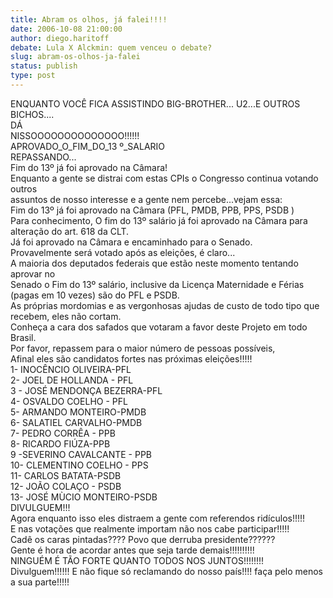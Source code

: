 ```yaml
---
title: Abram os olhos, já falei!!!!
date: 2006-10-08 21:00:00
author: diego.haritoff
debate: Lula X Alckmin: quem venceu o debate?
slug: abram-os-olhos-ja-falei
status: publish 
type: post
---
```


ENQUANTO VOCÊ FICA ASSISTINDO BIG-BROTHER... U2...E OUTROS BICHOS....  
DÁ  
NISSOOOOOOOOOOOOOO!!!!!!  
APROVADO\_O\_FIM\_DO\_13 º\_SALARIO   
REPASSANDO...  
Fim do 13º já foi aprovado na Câmara!  
Enquanto a gente se distrai com estas CPIs o Congresso continua votando  
outros  
assuntos de nosso interesse e a gente nem percebe...vejam essa:  
Fim do 13º já foi aprovado na Câmara (PFL, PMDB, PPB, PPS, PSDB )  
Para conhecimento, O fim do 13º salário já foi aprovado na Câmara para  
alteração do art. 618 da CLT.  
Já foi aprovado na Câmara e encaminhado para o Senado.  
Provavelmente será votado após as eleições, é claro...   
A maioria dos deputados federais que estão neste momento tentando aprovar no  
Senado o Fim do 13º salário, inclusive da Licença Maternidade e Férias (pagas em 10 vezes) são do PFL e PSDB.  
As próprias mordomias e as vergonhosas ajudas de custo de todo tipo que recebem, eles não cortam.  
Conheça a cara dos safados que votaram a favor deste Projeto em todo Brasil.  
Por favor, repassem para o maior número de pessoas possíveis,  
Afinal eles são candidatos fortes nas próximas eleições!!!!!   
1- INOCÊNCIO OLIVEIRA-PFL  
2- JOEL DE HOLLANDA - PFL  
3 - JOSÉ MENDONÇA BEZERRA-PFL  
4- OSVALDO COELHO - PFL  
5- ARMANDO MONTEIRO-PMDB  
6- SALATIEL CARVALHO-PMDB  
7- PEDRO CORRÊA - PPB  
8- RICARDO FIÚZA-PPB   
9 -SEVERINO CAVALCANTE - PPB  
10- CLEMENTINO COELHO - PPS  
11- CARLOS BATATA-PSDB  
12- JOÃO COLAÇO - PSDB  
13- JOSÉ MÙCIO MONTEIRO-PSDB  
DIVULGUEM!!!  
Agora enquanto isso eles distraem a gente com referendos ridículos!!!!!   
E nas votações que realmente importam não nos cabe participar!!!!!  
Cadê os caras pintadas???? Povo que derruba presidente??????  
Gente é hora de acordar antes que seja tarde demais!!!!!!!!!!  
NINGUÉM É TÃO FORTE QUANTO TODOS NOS JUNTOS!!!!!!!!   
Divulguem!!!!!! E não fique só reclamando do nosso país!!!! faça pelo menos a sua parte!!!!!
